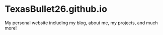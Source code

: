 # TexasBullet26.github.io
My personal website including my blog, about me, my projects, and much more! 
